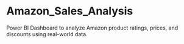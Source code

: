 # Amazon_Sales_Analysis
Power BI Dashboard to analyze Amazon product ratings, prices, and discounts using real-world data.
